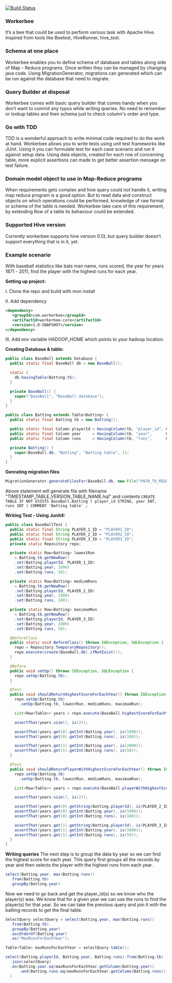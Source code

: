 [![Build Status](https://travis-ci.org/Achal-Aggarwal/workerbee.svg?branch=master)](https://travis-ci.org/Achal-Aggarwal/workerbee)
### Workerbee
It’s a bee that could be used to perform various task with Apache Hive. Inspired from tools like Beetest, HiveRunner, hive_test.

### Schema at one place
Workerbee enables you to define schema of database and tables along side of Map - Reduce programs. Once written they can be managed by changing java code. Using MigrationGenerator, migrations can generated which can be run against the database that need to migrate.

### Query Builder at disposal
Workerbee comes with basic query builder that comes handy when you don’t want to commit any typos while writing queries. No need to remember or lookup tables and their schema just to check column's order and type.

### Go with TDD
TDD is a wonderful approach to write minimal code required to do the work at hand. Workerbee allows you to write tests using unit test frameworks like JUnit. Using it you can formulate test for each case scenario and run it against setup data. Using data objects, created for each row of concerning table, more explicit assertions can made to get better assertion message on test failure.

### Domain model object to use in Map-Reduce programs
When requirements gets complex and hive query could not handle it, writing map reduce program is a good option. But to read data and construct objects on which operations could be performed, knowledge of raw format or schema of the table is needed. Workerbee take care of this requirement, by extending Row of a table its behaviour could be extended.

### Supported Hive version
Currently workerbee supports hive version 0.13, but query builder doesn’t support everything that is in it, yet.

### Example scenario
With baseball statistics like bats man name, runs scored, the year for years 1871 - 2011, find the player with the highest runs for each year.

**Setting up project:**

I. Clone the repo and build with mvn install

II. Add dependency 
```xml
<dependency>
   <groupId>com.workerbee</groupId>
   <artifactId>workerbee-core</artifactId>
   <version>1.0-SNAPSHOT</version>
</dependency>
```
III. Add env variable HADOOP_HOME which points to your hadoop location.

**Creating Database & table:**
```java
public class BaseBall extends Database {
  public static final BaseBall db = new BaseBall();

  static {
    db.havingTable(Batting.tb);
  }

  private BaseBall() {
    super("BaseBall", "BaseBall database");
  }
}

public class Batting extends Table<Batting> {
  public static final Batting tb = new Batting();

  public static final Column playerId = HavingColumn(tb, "player_id", Column.Type.STRING);
  public static final Column year     = HavingColumn(tb, "year",      Column.Type.INT);
  public static final Column runs     = HavingColumn(tb, "runs",      Column.Type.INT);

  private Batting() {
    super(BaseBall.db, "Batting", "Batting table", 1);
  }
}
```

**Genrating migration files**
```java
MigrationGenerator.generateFilesFor(BaseBall.db, new File("PATH_TO_MIGRATION_FOLDER"));
```
Above statement will generate file with filename "TIMESTAMP_TABLE_VERSION_TABLE_NAME.hql" and contents
```CREATE TABLE IF NOT EXISTS BaseBall.Batting ( player_id STRING, year INT, runs INT ) COMMENT 'Batting table' ;```

**Writing Test - Using Junit4:**
```java
public class BaseBallTest {
  public static final String PLAYER_1_ID = "PLAYER1_ID";
  public static final String PLAYER_2_ID = "PLAYER2_ID";
  public static final String PLAYER_3_ID = "PLAYER3_ID";
  private static Repository repo;

  private static Row<Batting> lowestRun
    = Batting.tb.getNewRow()
    .set(Batting.playerId, PLAYER_1_ID)
    .set(Batting.year, 1990)
    .set(Batting.runs, 10);

  private static Row<Batting> mediumRuns
    = Batting.tb.getNewRow()
    .set(Batting.playerId, PLAYER_2_ID)
    .set(Batting.year, 1990)
    .set(Batting.runs, 100);

  private static Row<Batting> maximumRun
    = Batting.tb.getNewRow()
    .set(Batting.playerId, PLAYER_3_ID)
    .set(Batting.year, 2000)
    .set(Batting.runs, 50);

  @BeforeClass
  public static void BeforeClass() throws IOException, SQLException {
    repo = Repository.TemporaryRepository();
    repo.execute(create(BaseBall.db).ifNotExist());
  }

  @Before
  public void setUp() throws IOException, SQLException {
    repo.setUp(Batting.tb);
  }

  @Test
  public void shouldReturnHighestScoreForEachYear() throws IOException, SQLException {
    repo.setUp(Batting.tb)
      .setUp(Batting.tb, lowestRun, mediumRuns, maximumRun);

    List<Row<Table>> years = repo.execute(BaseBall.highestScoreForEachYear());

    assertThat(years.size(), is(2));

    assertThat(years.get(0).getInt(Batting.year), is(1990));
    assertThat(years.get(0).getInt(Batting.runs), is(100));

    assertThat(years.get(1).getInt(Batting.year), is(2000));
    assertThat(years.get(1).getInt(Batting.runs), is(50));
  }

  @Test
  public void shouldReturnPlayerWithHighestScoreForEachYear() throws IOException, SQLException {
    repo.setUp(Batting.tb)
      .setUp(Batting.tb, lowestRun, mediumRuns, maximumRun);

    List<Row<Table>> years = repo.execute(BaseBall.playerWithHighestScoreForEachYear());

    assertThat(years.size(), is(2));

    assertThat(years.get(0).getString(Batting.playerId), is(PLAYER_2_ID));
    assertThat(years.get(0).getInt(Batting.year), is(1990));
    assertThat(years.get(0).getInt(Batting.runs), is(100));

    assertThat(years.get(1).getString(Batting.playerId), is(PLAYER_3_ID));
    assertThat(years.get(1).getInt(Batting.year), is(2000));
    assertThat(years.get(1).getInt(Batting.runs), is(50));
  }
}
```
**Writing queries**
The next step is to group the data by year so we can find the highest score for each year. This query first groups all the records by year and then selects the player with the highest runs from each year.
```java
select(Batting.year, max(Batting.runs))
  .from(Batting.tb)
  .groupBy(Batting.year)
```
Now we need to go back and get the player_id(s) so we know who the player(s) was. We know that for a given year we can use the runs to find the player(s) for that year. So we can take the previous query and join it with the batting records to get the final table.
```java
SelectQuery selectQuery = select(Batting.year, max(Batting.runs))
  .from(Batting.tb)
  .groupBy(Batting.year)
  .ascOrderOf(Batting.year)
  .as("MaxRunsForEachYear");

Table<Table> maxRunsForEachYear = selectQuery.table();

select(Batting.playerId, Batting.year, Batting.runs).from(Batting.tb)
  .join(selectQuery)
  .on(Batting.year.eq(maxRunsForEachYear.getColumn(Batting.year))
      .and(Batting.runs.eq(maxRunsForEachYear.getColumn(Batting.runs)))
  )
```

